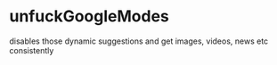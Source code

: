 # unfuckGoogleModes
disables those dynamic suggestions and get images, videos, news etc consistently
